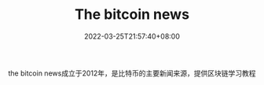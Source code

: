 ﻿---
weight: 
title: "The bitcoin news"
description: "the bitcoin news成立于2012年，是比特币的主要新闻来源，提供区块链学习教程"
date: 2022-03-25T21:57:40+08:00
lastmod: 2022-03-25T16:45:40+08:00
draft: false
authors: ["Metabd"]
featuredImage: "the-bitcoin-news.png"
link: ""
tags: ["元宇宙资讯","The bitcoin news"]
categories: ["navigation"]
navigation: ["元宇宙资讯"]
lightgallery: true
toc: true
pinned: false
recommend: false
recommend1: false
---
the bitcoin news成立于2012年，是比特币的主要新闻来源，提供区块链学习教程
